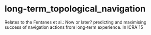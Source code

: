 # long-term_topological_navigation
Relates to the Fentanes et al.: Now or later? predicting and maximising success of navigation actions from long-term experience. In ICRA`15

